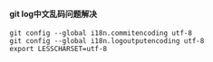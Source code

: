 #### git log中文乱码问题解决

```
git config --global i18n.commitencoding utf-8
git config --global i18n.logoutputencoding utf-8
export LESSCHARSET=utf-8
```